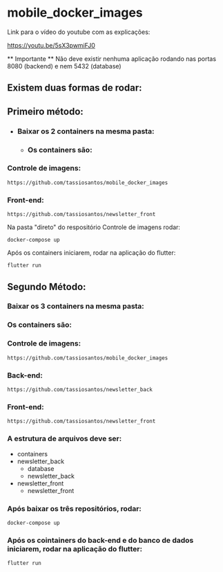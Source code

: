 # mobile_docker_images


Link para o vídeo do youtube com as explicações:

https://youtu.be/5sX3pwmiFJ0


** Importante **
Não deve existir nenhuma aplicação rodando nas portas 8080 (backend) e nem 5432 (database)


## Existem duas formas de rodar:


## Primeiro método:


 - ### Baixar os 2 containers na mesma pasta:

    - ### Os containers são:

### Controle de imagens:
    https://github.com/tassiosantos/mobile_docker_images

### Front-end:

    https://github.com/tassiosantos/newsletter_front

Na pasta "direto" do respositório Controle de imagens rodar:

    docker-compose up

Após os containers iniciarem, rodar na aplicação do flutter:

    flutter run




## Segundo Método: 

### Baixar os 3 containers na mesma pasta:

### Os containers são:

### Controle de imagens:
    https://github.com/tassiosantos/mobile_docker_images

### Back-end:

    https://github.com/tassiosantos/newsletter_back

### Front-end:

    https://github.com/tassiosantos/newsletter_front


### A estrutura de arquivos deve ser:
 - containers
 - newsletter_back
   - database
   - newsletter_back
 - newsletter_front
   - newsletter_front


### Após baixar os três repositórios, rodar:

    docker-compose up


### Após os cointainers do back-end e do banco de dados iniciarem, rodar na aplicação do flutter:

    flutter run

